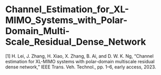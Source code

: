 # Channel_Estimation_for_XL-MIMO_Systems_with_Polar-Domain_Multi-Scale_Residual_Dense_Network
[1] H. Lei, J. Zhang, H. Xiao, X. Zhang, B. Ai, and D. W. K. Ng, “Channel estimation for XL-MIMO systems with polar-domain multiscale residual dense network,” IEEE Trans. Veh. Technol., pp. 1–6, early access, 2023.
